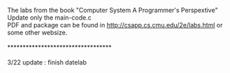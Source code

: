 The labs from the book "Computer System A Programmer's Perspextive"</br>
Update only the main-code.c</br>
PDF and package can be found in http://csapp.cs.cmu.edu/2e/labs.html or some other websize.</br>
</br>
**********************************</br>
</br>
3/22 update : finish datelab</br>